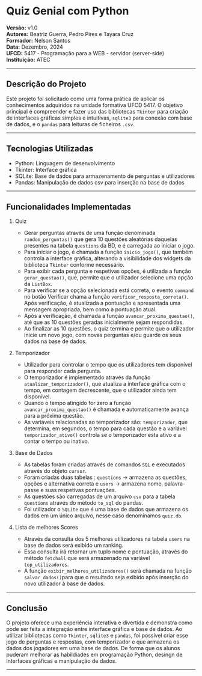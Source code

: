 # Quiz Genial com Python

**Versão:** v1.0  
**Autores:** Beatriz Guerra, Pedro Pires e Tayara Cruz  
**Formador:** Nelson Santos   
**Data:** Dezembro, 2024  
**UFCD:** 5417 - Programação para a WEB - servidor (server-side)   
**Instituição:** ATEC

---
## Descrição do Projeto
Este projeto foi solicitado como uma forma prática de aplicar os conhecimentos adquiridos na unidade formativa UFCD 5417. 
O objetivo principal é compreender e fazer uso das bibliotecas `Tkinter` para criação de interfaces gráficas simples 
e intuitivas, `sqlite3` para conexão com base de dados, e o `pandas` para leituras de ficheiros `.csv`.

---
## Tecnologias Utilizadas
- Python: Linguagem de desenvolvimento
- Tkinter: Interface gráfica
- SQLite: Base de dados para armazenamento de perguntas e utilizadores
- Pandas: Manipulação de dados csv para inserção na base de dados

---
## Funcionalidades Implementadas
1. Quiz
    - Gerar perguntas através de uma função denominada `random_perguntas()` que gera 10 questões aleatórias daquelas presentes na tabela `questions` da BD, e é carregada ao iniciar o jogo.
    - Para iniciar o jogo, é chamada a função `inicio_jogo()`, que também controla a interface gráfica, alterando a visibilidade dos widgets da biblioteca `Tkinter` conforme necessário.
    - Para exibir cada pergunta e respetivas opções, é utilizada a função `gerar_questao()`, que, permite que o utilizador selecione uma opção da `ListBox`.
    - Para verificar se a opção selecionada está correta, o evento `command` no botão Verificar chama a função `verificar_resposta_correta()`. Após verificação, é atualizada a pontuação e apresentada uma mensagem apropriada, bem como a pontuação atual.
    - Após a verificação, é chamada a função `avancar_proxima_questao()`, até que as 10 questões geradas inicialmente sejam respondidas.
    - Ao finalizar as 10 questões, o quiz termina e permite que o utilizador inicie um novo jogo, com novas perguntas e/ou guarde os seus dados na base de dados.

2. Temporizador
   - Utilizador para controlar o tempo que os utilizadores tem disponível para responder cada pergunta.
   - O temporizador é implementado através da função `atualizar_temporizador()`, que atualiza a interface gráfica com o tempo, em contagem decrescente, que o utilizador ainda tem disponível.
   - Quando o tempo atingido for zero a função `avancar_proxima_questao()` é chamada e automaticamente avança para a próxima questão.
   - As variáveis relacionadas ao temporizador são: `temporizador`, que determina, em segundos, o tempo para cada questão e a variável `temporizador_ativo()` controla se o temporizador esta ativo e a contar o tempo ou inativo.
   
3. Base de Dados
   - As tabelas foram criadas através de comandos `SQL` e executados através do objeto `cursor`.
   - Foram criadas duas tabelas : `questions` -> armazena as questões, opções e alternativa correta e `users` -> armazena nome, palavra-passe e suas respetivas pontuações.
   - As questões são carregadas de um arquivo `csv` para a tabela `questions` através do método `to_sql` do pandas.
   - Foi utilizador o `SQLite` que é uma base de dados que armazena os dados em um único arquivo, nesse caso denominamos `quiz.db`.

4. Lista de melhores Scores
   - Através da consulta dos 5 melhores utilizadores na tabela `users` na base de dados será exibido um ranking.
   - Essa consulta irá retornar  um tuplo nome e pontuação, através do método `fetchall` que será armazenado na variável `top_utilizadores`.
   - A função `exibir_melhores_utilizadores()` será chamada na função `salvar_dados()`para que o resultado seja exibido após inserção do novo utilizador à base de dados.

---
## Conclusão
O projeto oferece uma experiência interativa e divertida e demonstra como pode ser feita a integração entre interface gráfica e base de dados. Ao utilizar bibliotecas como `Tkinter`, `sqlite3` e `pandas`, foi possível criar esse jogo de perguntas e respostas, com temporizador e que armazena os dados dos jogadores em uma base de dados. De forma que os alunos puderam melhorar as habildiades em programação Python, desingn de interfaces gráficas e manipulação de dados.

---